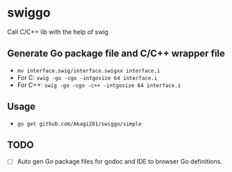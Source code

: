 # swiggo

Call C/C++ lib with the help of swig

## Generate Go package file and C/C++ wrapper file
* `mv interface.swig/interface.swigxx interface.i`
* For C: `swig -go -cgo -intgosize 64 interface.i`
* For C++: `swig -go -cgo -c++ -intgosize 64 interface.i`

## Usage
* `go get github.com/Akagi201/swiggo/simple`

## TODO
- [ ] Auto gen Go package files for godoc and IDE to browser Go definitions.
